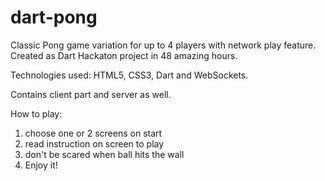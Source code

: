 dart-pong
=========

Classic Pong game variation for up to 4 players with network play feature. Created as Dart Hackaton project in 48 amazing hours.

Technologies used: HTML5, CSS3, Dart and WebSockets.

Contains client part and server as well.

How to play:

1. choose one or 2 screens on start
2. read instruction on screen to play
3. don't be scared when ball hits the wall
4. Enjoy it!